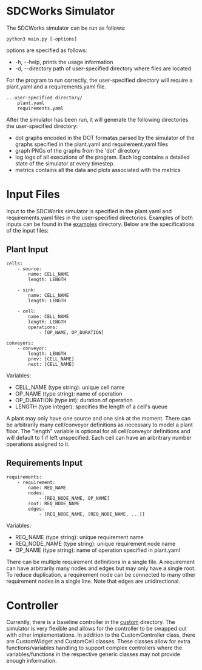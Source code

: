 # SDCWorks Simulator

The SDCWorks simulator can be run as follows:
```
python3 main.py [-options]
```

options are specified as follows:
* -h, --help,       prints the usage information
* -d, --directory   path of user-specified directory where files are located

For the program to run correctly, the user-specified directory will require a
plant.yaml and a requirements.yaml file. 
```
...user-specified directory/
    plant.yaml
    requirements.yaml
```

After the simulator has been run, it
will generate the following directories the user-specified directory:
* dot       graphs encoded in the DOT formatas parsed by the simulator of the
  graphs specified in the plant.yaml and requirement.yaml files
* graph     PNGs of the graphs from the 'dot' directory
* log       logs of all executions of the program. Each log contains a detailed
  state of the simulator at every timestep.
* metrics   contains all the data and plots associated with the metrics

# Input Files

Input to the SDCWorks simulator is specified in the plant.yaml and
requirements.yaml files in the user-specified directories. Examples of both
inputs can be found in the [examples](../examples/) directory. Below are the
specifications of the input files:

## Plant Input

```
cells:
    - source:
        name: CELL_NAME
        length: LENGTH

    - sink:
        name: CELL_NAME
        length: LENGTH

    - cell:
        name: CELL_NAME
        length: LENGTH
        operations:
            - [OP_NAME, OP_DURATION]
            
conveyors:
    - conveyor:
        length: LENGTH
        prev: [CELL_NAME]
        next: [CELL_NAME]

```

Variables:
* CELL_NAME   (type string): unique cell name 
* OP_NAME     (type string): name of operation
* OP_DURATION (type int): duration of operation
* LENGTH      (type integer): specifies the length of a cell's queue

A plant may only have one source and one sink at the moment. There can be
arbitrarily many cell/conveyor definitions as necessary to model a plant
floor. The "length" variable is optional for all cell/conveyor definitions and
will default to 1 if left unspecified. Each cell can have an arbritrary number
operations assigned to it.

## Requirements Input

```
requirements:
    - requirement:
        name: REQ_NAME
        nodes:
            - [REQ_NODE_NAME, OP_NAME]
        root: REQ_NODE_NAME
        edges:
            - [REQ_NODE_NAME, [REQ_NODE_NAME, ...]]
```

Variables:
* REQ_NAME        (type string): unique requirement name
* REQ_NODE_NAME   (type string): unique requirement node name
* OP_NAME         (type string): name of operation specified in plant.yaml

There can be multiple requirement definitions in a single file. A requirement
can have arbitrarily many nodes and edges but may only have a single root. To
reduce duplication, a requirement node can be connected to many other
requirement nodes in a single line. Note that edges are unidirectional.

# Controller

Currently, there is a baseline controller in the [custom](custom/) directory.
The simulator is very flexible and allows for the controller to be swapped out
with other implementations. In addition to the CustomController class, there are
CustomWidget and CustomCell classes. These classes allow for extra
functions/variables handling to support complex controllers where the
variables/functions in the respective generic classes may not provide enough
information. 
